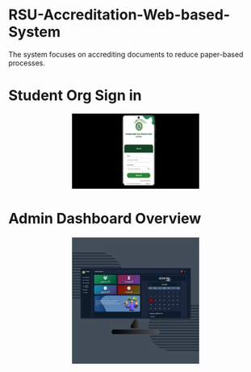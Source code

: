 # RSU-Accreditation-Web-based-System
The system focuses on accrediting documents to reduce paper-based processes.
# Student Org Sign in
<p align="center" width="100%">
    <img width="50%" src="https://github.com/JuanitoTamboong/RSU-Accreditation-Web-based-System/blob/main/assets/login.png?raw=true">
</p>

 # Admin Dashboard Overview
<p align="center" width="100%">
    <img width="50%" src="https://github.com/JuanitoTamboong/RSU-Accreditation-Web-based-System/blob/main/assets/admin-dashboard-overview.png?raw=true">
</p>
